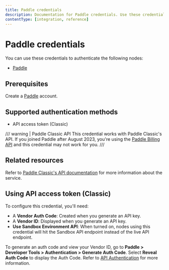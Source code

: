 ```yaml
---
title: Paddle credentials
description: Documentation for Paddle credentials. Use these credentials to authenticate Paddle in n8n, a workflow automation platform.
contentType: [integration, reference]
---
```


# Paddle credentials

You can use these credentials to authenticate the following nodes:

- [Paddle](/integrations/builtin/app-nodes/n8n-nodes-base.paddle.md)

## Prerequisites

Create a [Paddle](https://paddle.com/) account.

## Supported authentication methods

- API access token (Classic)

/// warning | Paddle Classic API
This credential works with Paddle Classic's API. If you joined Paddle after August 2023, you're using the [Paddle Billing API](https://developer.paddle.com/api-reference/overview) and this credential may not work for you.
///

## Related resources

Refer to [Paddle Classic's API documentation](https://developer.paddle.com/classic/api-reference/1384a288aca7a-api-reference) for more information about the service.

## Using API access token (Classic)

To configure this credential, you'll need:

- A **Vendor Auth Code**: Created when you generate an API key.
- A **Vendor ID**: Displayed when you generate an API key.
- **Use Sandbox Environment API**: When turned on, nodes using this credential will hit the Sandbox API endpoint instead of the live API endpoint.

To generate an auth code and view your Vendor ID, go to **Paddle > Developer Tools > Authentication > Generate Auth Code**. Select **Reveal Auth Code** to display the Auth Code. Refer to [API Authentication](https://developer.paddle.com/classic/api-reference/zg9joji1mzuzotg5-api-authentication) for more information.
